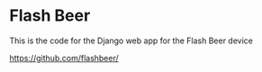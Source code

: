 # Flash Beer

This is the code for the Django web app for the Flash Beer device

https://github.com/flashbeer/